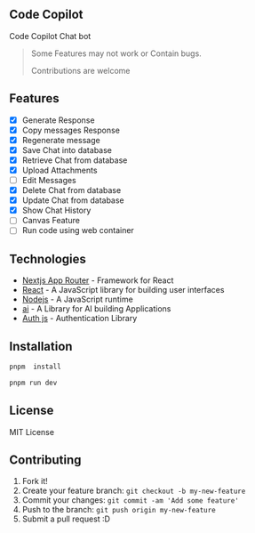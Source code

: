 ## Code Copilot

Code Copilot Chat bot

> Some Features may not work or Contain bugs.
>
> Contributions are welcome

## Features

- [x] Generate Response
- [x] Copy messages Response
- [x] Regenerate message
- [x] Save Chat into database
- [x] Retrieve Chat from database
- [x] Upload Attachments
- [ ] Edit Messages
- [x] Delete Chat from database
- [x] Update Chat from database
- [x] Show Chat History
- [ ] Canvas Feature
- [ ] Run code using web container

## Technologies

- [Nextjs App Router](https://nextjs.org) - Framework for React
- [React](https://reactjs.org) - A JavaScript library for building user interfaces
- [Nodejs](https://nodejs.org) - A JavaScript runtime
- [ai](https://sdk.vercel.ai) - A Library for AI building Applications
- [Auth js](https://authjs.dev/) - Authentication Library

## Installation

```bash
pnpm  install
```

```bash
pnpm run dev
```

## License

MIT License

## Contributing

1. Fork it!
2. Create your feature branch: `git checkout -b my-new-feature`
3. Commit your changes: `git commit -am 'Add some feature'`
4. Push to the branch: `git push origin my-new-feature`
5. Submit a pull request :D
